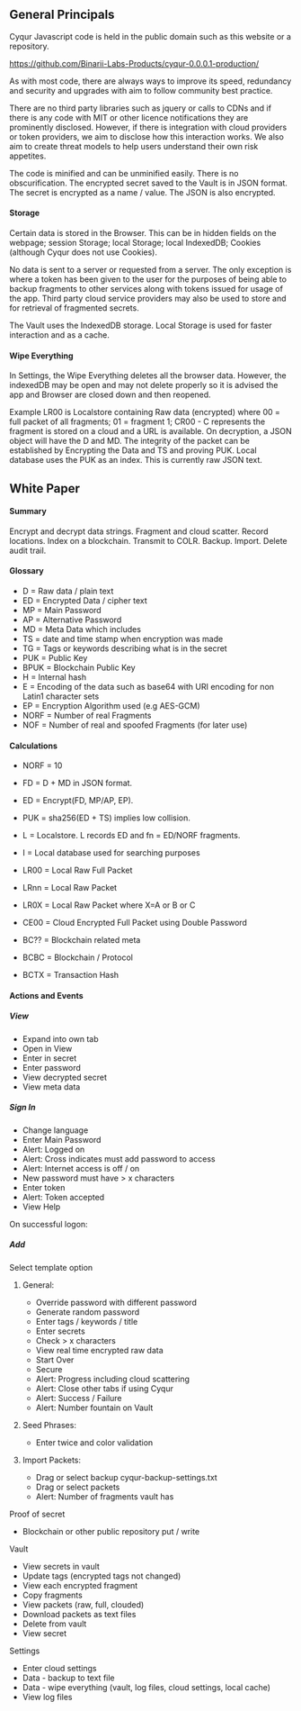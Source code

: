 
## General Principals

Cyqur Javascript code is held in the public domain such as this website or a repository.

https://github.com/Binarii-Labs-Products/cyqur-0.0.0.1-production/

As with most code, there are always ways to improve its speed, redundancy and security and upgrades with aim to follow community best practice. 

There are no third party libraries such as jquery or calls to CDNs and if there is any code with MIT or other licence notifications they are prominently disclosed. However, if there is integration with cloud providers or token providers, we aim to disclose how this interaction works. We also aim to create threat models to help users understand their own risk appetites.

The code is minified and can be unminified easily. There is no obscurification.
The encrypted secret saved to the Vault is in JSON format. The secret is encrypted as a name / value. The JSON is also encrypted. 

#### Storage

Certain data is stored in the Browser. This can be in hidden fields on the webpage; session Storage; local Storage; local IndexedDB; Cookies (although Cyqur does not use Cookies). 

No data is sent to a server or requested from a server. The only exception is where a token has been given to the user for the purposes of being able to backup fragments to other services along with tokens issued for usage of the app. Third party cloud service providers may also be used to store and for retrieval of fragmented secrets.

The Vault uses the IndexedDB storage. Local Storage is used for faster interaction and as a cache.

#### Wipe Everything

In Settings, the Wipe Everything deletes all the browser data. However, the indexedDB may be open and may not delete properly so it is advised the app and Browser are closed down and then reopened.

Example LR00 is Localstore containing Raw data (encrypted) where 00 = full packet of all fragments; 01 = fragment 1; CR00 - C represents the fragment is stored on a cloud and a URL is available. On decryption, a JSON object will have the D and MD. The integrity of the packet can be established by Encrypting the Data and TS and proving PUK. Local database uses the PUK as an index. This is currently raw JSON text.


## White Paper


#### Summary
Encrypt and decrypt data strings. Fragment and cloud scatter. Record locations. Index on a blockchain. Transmit to COLR. Backup. Import. Delete audit trail.

#### Glossary

- D = Raw data / plain text
- ED = Encrypted Data / cipher text
- MP = Main Password
- AP = Alternative Password
- MD = Meta Data which includes
- TS = date and time stamp when encryption was made
- TG = Tags or keywords describing what is in the secret
- PUK = Public Key
- BPUK = Blockchain Public Key
- H = Internal hash
- E = Encoding of the data such as base64 with URI encoding for non Latin1 character sets
- EP = Encryption Algorithm used (e.g AES-GCM)
- NORF = Number of real Fragments
- NOF = Number of real and spoofed Fragments (for later use)

#### Calculations

- NORF = 10
- FD = D + MD in JSON format. 
- ED = Encrypt(FD, MP/AP, EP). 
- PUK = sha256(ED + TS) implies low collision. 

- L = Localstore. L records ED and fn = ED/NORF fragments. 
- I = Local database used for searching purposes
- LR00 = Local Raw Full Packet
- LRnn = Local Raw Packet
- LR0X = Local Raw Packet where X=A or B or C
- CE00 = Cloud Encrypted Full Packet using Double Password
- BC?? = Blockchain related meta
- BCBC = Blockchain / Protocol
- BCTX = Transaction Hash


#### Actions and Events

##### View

- Expand into own tab
- Open in View
- Enter in secret
- Enter password
- View decrypted secret
- View meta data

##### Sign In

- Change language
- Enter Main Password
- Alert: Logged on
- Alert: Cross indicates must add password to access
- Alert: Internet access is off / on
- New password must have > x characters
- Enter token
- Alert: Token accepted
- View Help

On successful logon:

##### Add

Select template option

1. General:
    - Override password with different password
    - Generate random password
    - Enter tags / keywords / title
    - Enter secrets
    - Check > x characters
    - View real time encrypted raw data
    - Start Over
    - Secure
    - Alert: Progress including cloud scattering
    - Alert: Close other tabs if using Cyqur
    - Alert: Success / Failure
    - Alert: Number fountain on Vault

2. Seed Phrases:
    - Enter twice and color validation

3. Import Packets:
    - Drag or select backup cyqur-backup-settings.txt
    - Drag or select packets
    - Alert: Number of fragments vault has

Proof of secret
- Blockchain or other public repository put / write

Vault
- View secrets in vault
- Update tags (encrypted tags not changed)
- View each encrypted fragment
- Copy fragments
- View packets (raw, full, clouded)
- Download packets as text files
- Delete from vault
- View secret

Settings
- Enter cloud settings
- Data - backup to text file
- Data - wipe everything (vault, log files, cloud settings, local cache)
- View log files
